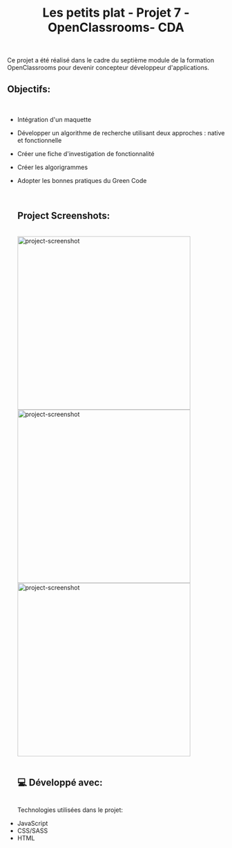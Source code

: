 <h1 align="center" id="title">Les petits plat - Projet 7 - OpenClassrooms- CDA</h1>
<br>
<p id="description">Ce projet a été réalisé dans le cadre du septième module de la formation OpenClassrooms pour devenir concepteur développeur d'applications.</p>

<h2> Objectifs: </h2>
<br>

- Intégration d'un maquette
- Développer un algorithme de recherche utilisant deux approches : native et fonctionnelle
- Créer une fiche d'investigation de fonctionnalité 
- Créer les algorigrammes 
- Adopter les bonnes pratiques du Green Code

  <br>
  <h2>Project Screenshots:</h2>
  <br>
  <img src="https://pictures.angiepons.fr/images/pf_lpp2G.png" alt="project-screenshot" width="400" height="400/">
  <img src="https://pictures.angiepons.fr/images/pf_lpp4G.png" alt="project-screenshot" width="400" height="400/">
  <img src="https://pictures.angiepons.fr/images/pf_lpp5G.png" alt="project-screenshot" width="400" height="400/">

    <br>
    <br>
  <h2>💻 Développé avec: </h2>
  <br>
  Technologies utilisées dans le projet:

* JavaScript
* CSS/SASS
* HTML
